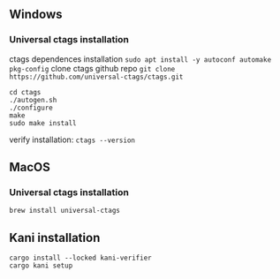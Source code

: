 ## Windows
### Universal ctags installation
ctags dependences installation `sudo apt install -y autoconf automake pkg-config`
clone ctags github repo `git clone https://github.com/universal-ctags/ctags.git`
```
cd ctags
./autogen.sh
./configure
make
sudo make install
```
verify installation: ```ctags --version```



## MacOS
### Universal ctags installation
`brew install universal-ctags`

## Kani installation
```
cargo install --locked kani-verifier
cargo kani setup
```
